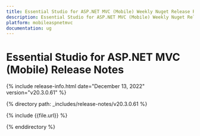 ```yaml
---
title: Essential Studio for ASP.NET MVC (Mobile) Weekly Nuget Release Release Notes  
description: Essential Studio for ASP.NET MVC (Mobile) Weekly Nuget Release Release Notes  
platform: mobileaspnetmvc
documentation: ug
---
```


# Essential Studio for ASP.NET MVC (Mobile)  Release Notes  

{% include release-info.html date="December 13, 2022"  version="v20.3.0.61" %} 

{% directory path: _includes/release-notes/v20.3.0.61 %}

{% include {{file.url}} %}

{% enddirectory %}